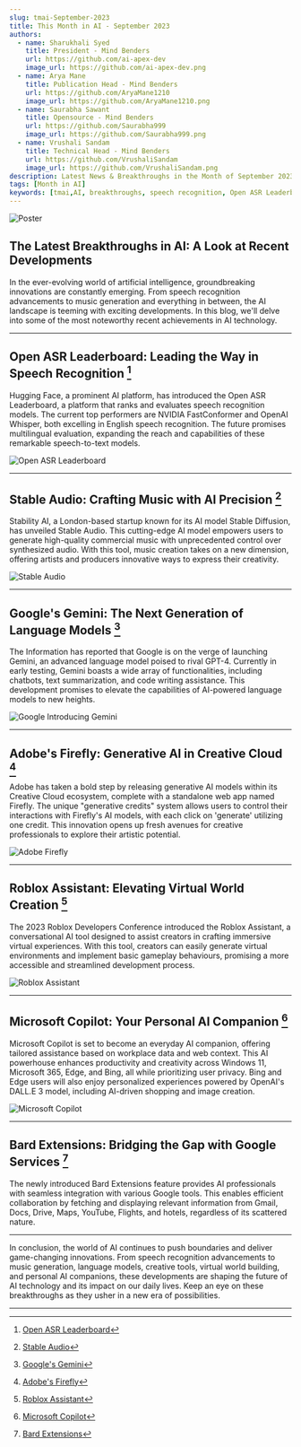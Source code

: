 ```yaml
---
slug: tmai-September-2023
title: This Month in AI - September 2023
authors:
  - name: Sharukhali Syed
    title: President - Mind Benders
    url: https://github.com/ai-apex-dev
    image_url: https://github.com/ai-apex-dev.png 
  - name: Arya Mane
    title: Publication Head - Mind Benders
    url: https://github.com/AryaMane1210
    image_url: https://github.com/AryaMane1210.png
  - name: Saurabha Sawant
    title: Opensource - Mind Benders
    url: https://github.com/Saurabha999
    image_url: https://github.com/Saurabha999.png
  - name: Vrushali Sandam
    title: Technical Head - Mind Benders
    url: https://github.com/VrushaliSandam
    image_url: https://github.com/VrushaliSandam.png
description: Latest News & Breakthroughs in the Month of September 2023 in AI.
tags: [Month in AI]
keywords: [tmai,AI, breakthroughs, speech recognition, Open ASR Leaderboard, Hugging Face, NVIDIA FastConformer, OpenAI Whisper, Stable Audio, Stability AI, music generation, Google, Gemini, language models, The Information, Adobe, Firefly, Creative Cloud, Roblox Assistant, virtual world creation, Microsoft Copilot, personal AI companion, productivity, creativity, Bard Extensions, Google services, integration]
---
```

![Poster](Poster.png)


## The Latest Breakthroughs in AI: A Look at Recent Developments

In the ever-evolving world of artificial intelligence, groundbreaking innovations are constantly emerging. From speech recognition advancements to music generation and everything in between, the AI landscape is teeming with exciting developments. In this blog, we'll delve into some of the most noteworthy recent achievements in AI technology.

<!--truncate-->

---

## Open ASR Leaderboard: Leading the Way in Speech Recognition [^1]

Hugging Face, a prominent AI platform, has introduced the Open ASR Leaderboard, a platform that ranks and evaluates speech recognition models. The current top performers are NVIDIA FastConformer and OpenAI Whisper, both excelling in English speech recognition. The future promises multilingual evaluation, expanding the reach and capabilities of these remarkable speech-to-text models.

![Open ASR Leaderboard](open-asr-leaderboard.png)

---

## Stable Audio: Crafting Music with AI Precision [^2]

Stability AI, a London-based startup known for its AI model Stable Diffusion, has unveiled Stable Audio. This cutting-edge AI model empowers users to generate high-quality commercial music with unprecedented control over synthesized audio. With this tool, music creation takes on a new dimension, offering artists and producers innovative ways to express their creativity.

![Stable Audio](stable-audio.png)

---

## Google's Gemini: The Next Generation of Language Models [^3]

The Information has reported that Google is on the verge of launching Gemini, an advanced language model poised to rival GPT-4. Currently in early testing, Gemini boasts a wide array of functionalities, including chatbots, text summarization, and code writing assistance. This development promises to elevate the capabilities of AI-powered language models to new heights.

![Google Introducing Gemini](google-intro-gemini.jpg)

---

## Adobe's Firefly: Generative AI in Creative Cloud [^4]

Adobe has taken a bold step by releasing generative AI models within its Creative Cloud ecosystem, complete with a standalone web app named Firefly. The unique "generative credits" system allows users to control their interactions with Firefly's AI models, with each click on 'generate' utilizing one credit. This innovation opens up fresh avenues for creative professionals to explore their artistic potential.

![Adobe Firefly](adobee-firefly.jpg)

---

## Roblox Assistant: Elevating Virtual World Creation [^5]

The 2023 Roblox Developers Conference introduced the Roblox Assistant, a conversational AI tool designed to assist creators in crafting immersive virtual experiences. With this tool, creators can easily generate virtual environments and implement basic gameplay behaviours, promising a more accessible and streamlined development process.

![Roblox Assistant](roblox-assistant.jpg)

---

## Microsoft Copilot: Your Personal AI Companion [^6]

Microsoft Copilot is set to become an everyday AI companion, offering tailored assistance based on workplace data and web context. This AI powerhouse enhances productivity and creativity across Windows 11, Microsoft 365, Edge, and Bing, all while prioritizing user privacy. Bing and Edge users will also enjoy personalized experiences powered by OpenAI's DALL.E 3 model, including AI-driven shopping and image creation.

![Microsoft Copilot](Microsoft-Copilot.jpg)

---

## Bard Extensions: Bridging the Gap with Google Services [^7]

The newly introduced Bard Extensions feature provides AI professionals with seamless integration with various Google tools. This enables efficient collaboration by fetching and displaying relevant information from Gmail, Docs, Drive, Maps, YouTube, Flights, and hotels, regardless of its scattered nature.

---

In conclusion, the world of AI continues to push boundaries and deliver game-changing innovations. From speech recognition advancements to music generation, language models, creative tools, virtual world building, and personal AI companions, these developments are shaping the future of AI technology and its impact on our daily lives. Keep an eye on these breakthroughs as they usher in a new era of possibilities.

---

[^1]: [Open ASR Leaderboard](https://huggingface.co/spaces/hf-audio/open_asr_leaderboard)   
[^2]: [Stable Audio](https://www.stableaudio.com/)
[^3]: [Google's Gemini](https://www.reuters.com/technology/google-nears-release-ai-software-gemini-information-2023-09-15/)
[^4]: [Adobe's Firefly](https://techcrunch.com/2023/09/13/adobes-firefly-generative-ai-models-are-now-generally-available-get-pricing-plans/?guccounter=1)
[^5]: [Roblox Assistant](https://www.theverge.com/2023/9/8/23863943/roblox-ai-chatbot-assistant-ai-rdc-2023)
[^6]: [Microsoft Copilot](https://blogs.microsoft.com/blog/2023/09/21/announcing-microsoft-copilot-your-everyday-ai-companion/)
[^7]: [Bard Extensions](https://blog.google/products/bard/google-bard-new-features-update-sept-2023/)
